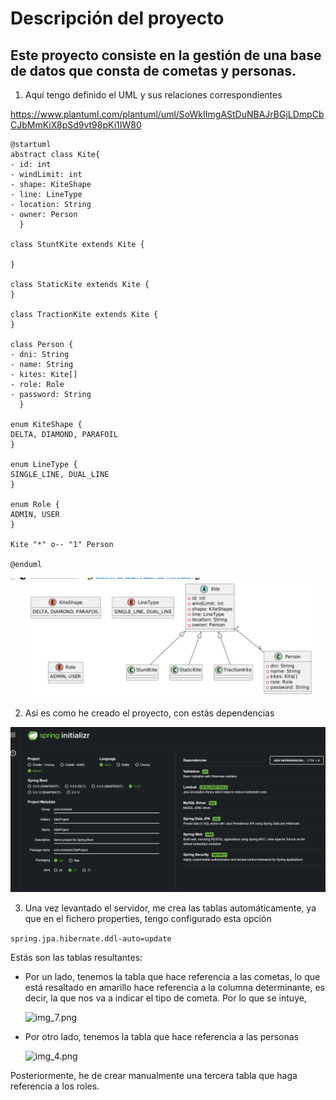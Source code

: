 # Descripción del proyecto

## Este proyecto consiste en la gestión de una base de datos que consta de cometas y personas.

1. Aquí tengo definido el UML y sus relaciones correspondientes 

https://www.plantuml.com/plantuml/uml/SoWkIImgAStDuNBAJrBGjLDmpCbCJbMmKiX8pSd9vt98pKi1IW80

```
@startuml
abstract class Kite{
- id: int
- windLimit: int
- shape: KiteShape
- line: LineType
- location: String
- owner: Person
  }

class StuntKite extends Kite {

}

class StaticKite extends Kite {
}

class TractionKite extends Kite {
}

class Person {
- dni: String
- name: String
- kites: Kite[]
- role: Role
- password: String
  }

enum KiteShape {
DELTA, DIAMOND, PARAFOIL
}

enum LineType {
SINGLE_LINE, DUAL_LINE
}

enum Role {
ADMIN, USER
}

Kite "*" o-- "1" Person

@enduml
```

![img_6.png](img_6.png)

2. Así es como he creado el proyecto, con estás dependencias

![img_1.png](img_1.png)

3. Una vez levantado el servidor, me crea las tablas automáticamente, ya que en el fichero properties, tengo configurado esta opción

```spring.jpa.hibernate.ddl-auto=update```

Estás son las tablas resultantes:

 * Por un lado, tenemos la tabla que hace referencia a las cometas, lo que está resaltado en amarillo hace referencia a la columna
   determinante, es decir, la que nos va a indicar el tipo de cometa. Por lo que se intuye, 

     ![img_7.png](img_7.png)

    
 * Por otro lado, tenemos la tabla que hace referencia a las personas

     ![img_4.png](img_4.png)

Posteriormente, he de crear manualmente una tercera tabla que haga referencia a los roles.



